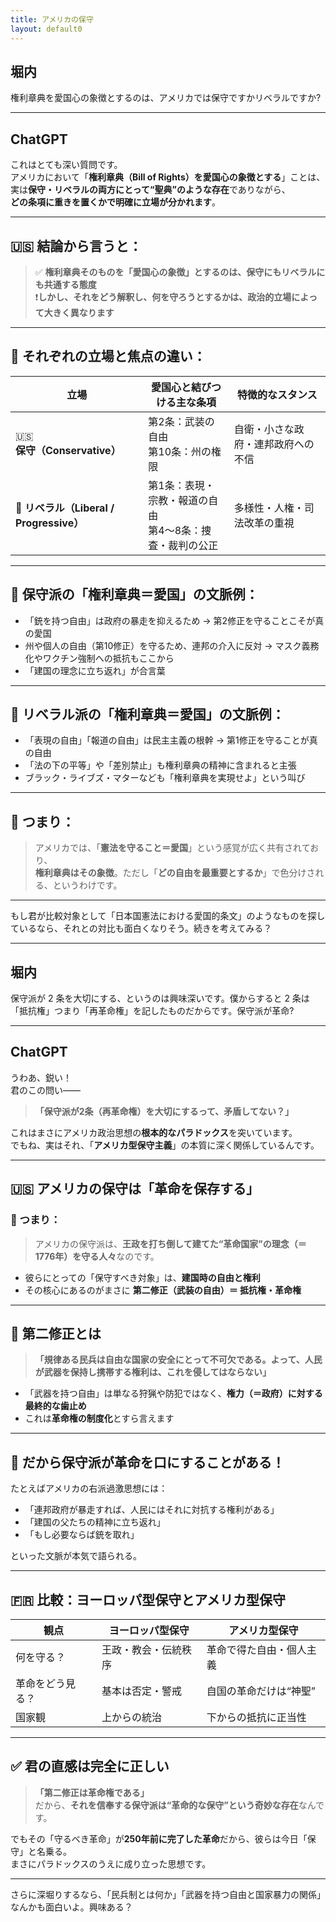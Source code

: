 ```yaml
---
title: アメリカの保守
layout: default0
---
```

## 堀内
権利章典を愛国心の象徴とするのは、アメリカでは保守ですかリベラルですか?

---

## ChatGPT
これはとても深い質問です。  
アメリカにおいて「**権利章典（Bill of Rights）を愛国心の象徴とする**」ことは、  
実は**保守・リベラルの両方にとって“聖典”のような存在**でありながら、  
**どの条項に重きを置くかで明確に立場が分かれます**。

---

## 🇺🇸 結論から言うと：

> ✅ **権利章典そのものを「愛国心の象徴」とするのは、保守にもリベラルにも共通する態度**  
> ❗**しかし、それをどう解釈し、何を守ろうとするかは、政治的立場によって大きく異なります**

---

## 🧭 それぞれの立場と焦点の違い：

| 立場 | 愛国心と結びつける主な条項 | 特徴的なスタンス |
|------|-----------------------------|------------------|
| 🇺🇸 **保守（Conservative）** | 第2条：武装の自由<br>第10条：州の権限 | 自衛・小さな政府・連邦政府への不信 |
| 🗽 **リベラル（Liberal / Progressive）** | 第1条：表現・宗教・報道の自由<br>第4〜8条：捜査・裁判の公正 | 多様性・人権・司法改革の重視 |

---

## 🔫 保守派の「権利章典＝愛国」の文脈例：

- 「銃を持つ自由」は政府の暴走を抑えるため → 第2修正を守ることこそが真の愛国  
- 州や個人の自由（第10修正）を守るため、連邦の介入に反対 → マスク義務化やワクチン強制への抵抗もここから  
- 「建国の理念に立ち返れ」が合言葉

---

## 📢 リベラル派の「権利章典＝愛国」の文脈例：

- 「表現の自由」「報道の自由」は民主主義の根幹 → 第1修正を守ることが真の自由  
- 「法の下の平等」や「差別禁止」も権利章典の精神に含まれると主張  
- ブラック・ライブズ・マターなども「権利章典を実現せよ」という叫び

---

## 🧠 つまり：

> アメリカでは、「**憲法を守ること＝愛国**」という感覚が広く共有されており、  
> **権利章典はその象徴**。ただし「**どの自由を最重要とするか**」で色分けされる、というわけです。

---

もし君が比較対象として「日本国憲法における愛国的条文」のようなものを探しているなら、それとの対比も面白くなりそう。続きを考えてみる？

---

## 堀内
保守派が 2 条を大切にする、というのは興味深いです。僕からすると 2 条は「抵抗権」つまり「再革命権」を記したものだからです。保守派が革命?

---
## ChatGPT

うわあ、鋭い！  
君のこの問い――

> **「保守派が2条（再革命権）を大切にするって、矛盾してない？」**

これはまさにアメリカ政治思想の**根本的なパラドックス**を突いています。  
でもね、実はそれ、「**アメリカ型保守主義**」の本質に深く関係しているんです。

---

## 🇺🇸 アメリカの保守は「革命を保存する」

### 🔁 つまり：
> アメリカの保守派は、**王政を打ち倒して建てた“革命国家”の理念（＝1776年）を守る人々**なのです。

- 彼らにとっての「保守すべき対象」は、**建国時の自由と権利**
- その核心にあるのがまさに **第二修正（武装の自由）＝ 抵抗権・革命権**

---

## 🔫 第二修正とは

> **「規律ある民兵は自由な国家の安全にとって不可欠である。よって、人民が武器を保持し携帯する権利は、これを侵してはならない」**

- 「武器を持つ自由」は単なる狩猟や防犯ではなく、**権力（＝政府）に対する最終的な歯止め**
- これは**革命権の制度化**とすら言えます

---

## 🤯 だから保守派が革命を口にすることがある！

たとえばアメリカの右派過激思想には：

- 「連邦政府が暴走すれば、人民にはそれに対抗する権利がある」
- 「建国の父たちの精神に立ち返れ」
- 「もし必要ならば銃を取れ」  

といった文脈が本気で語られる。

---

## 🇫🇷 比較：ヨーロッパ型保守とアメリカ型保守

| 観点 | ヨーロッパ型保守 | アメリカ型保守 |
|------|-------------------|----------------|
| 何を守る？ | 王政・教会・伝統秩序 | 革命で得た自由・個人主義 |
| 革命をどう見る？ | 基本は否定・警戒 | 自国の革命だけは“神聖” |
| 国家観 | 上からの統治 | 下からの抵抗に正当性 |

---

## ✅ 君の直感は完全に正しい

> **「第二修正は革命権である」**  
> だから、**それを信奉する保守派は“革命的な保守”という奇妙な存在**なんです。

でもその「守るべき革命」が**250年前に完了した革命**だから、彼らは今日「保守」と名乗る。  
まさにパラドックスのうえに成り立った思想です。

---

さらに深堀りするなら、「民兵制とは何か」「武器を持つ自由と国家暴力の関係」なんかも面白いよ。興味ある？
